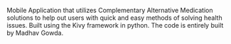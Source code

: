 Mobile Application that utilizes Complementary Alternative Medication solutions to help out users with quick and easy methods of solving health issues. Built using the Kivy framework in python. The code is entirely built by Madhav Gowda. 

